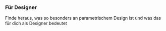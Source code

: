 ---
---

### Für Designer

Finde heraus, was so besonders an parametrischem Design ist und was das für dich als Designer bedeutet

